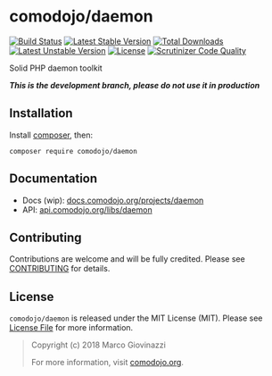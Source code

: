 # comodojo/daemon

[![Build Status](https://api.travis-ci.org/comodojo/daemon.png)](http://travis-ci.org/comodojo/daemon) [![Latest Stable Version](https://poser.pugx.org/comodojo/daemon/v/stable)](https://packagist.org/packages/comodojo/daemon) [![Total Downloads](https://poser.pugx.org/comodojo/daemon/downloads)](https://packagist.org/packages/comodojo/daemon) [![Latest Unstable Version](https://poser.pugx.org/comodojo/daemon/v/unstable)](https://packagist.org/packages/comodojo/daemon) [![License](https://poser.pugx.org/comodojo/daemon/license)](https://packagist.org/packages/comodojo/daemon) [![Scrutinizer Code Quality](https://scrutinizer-ci.com/g/comodojo/daemon/badges/quality-score.png?b=master)](https://scrutinizer-ci.com/g/comodojo/daemon/?branch=master)

Solid PHP daemon toolkit

***This is the development branch, please do not use it in production***

## Installation

Install [composer](https://getcomposer.org/), then:

`` composer require comodojo/daemon ``

## Documentation

- Docs (wip): [docs.comodojo.org/projects/daemon](https://docs.comodojo.org/projects/daemon/en/latest)
- API: [api.comodojo.org/libs/daemon](https://api.comodojo.org/libs/daemon)

## Contributing

Contributions are welcome and will be fully credited. Please see [CONTRIBUTING](CONTRIBUTING.md) for details.

## License

`` comodojo/daemon `` is released under the MIT License (MIT). Please see [License File](LICENSE) for more information.

> Copyright (c) 2018 Marco Giovinazzi
>
> For more information, visit [comodojo.org](https://comodojo.org).
